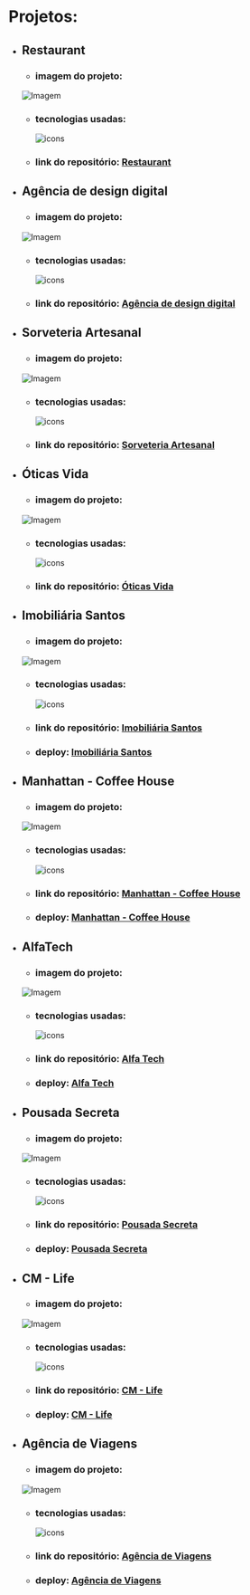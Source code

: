 # Projetos:

- ## Restaurant
    - ### imagem do projeto:
    ![Imagem](https://kevenshtk.github.io/DevMedia/Modulo%204/projetos/restaurant/public/telaRestaurant.png)
    - ### tecnologias usadas: 
        <img align="center" src="https://skillicons.dev/icons?i=html,sass,react" alt="icons"/>
    - ### link do repositório: [Restaurant](https://github.com/Kevenshtk/DevMedia/tree/main/Modulo%204/projetos/restaurant)



- ## Agência de design digital
    - ### imagem do projeto:
    ![Imagem](https://kevenshtk.github.io/DevMedia/Modulo%204/projetos/agenciaDesign/public/telaAgenciaDeDesign.png)
    - ### tecnologias usadas: 
        <img align="center" src="https://skillicons.dev/icons?i=html,css,react" alt="icons"/>
    - ### link do repositório: [Agência de design digital](https://github.com/Kevenshtk/DevMedia/tree/main/Modulo%204/projetos/agenciaDesign)



- ## Sorveteria Artesanal
    - ### imagem do projeto:
    ![Imagem](https://kevenshtk.github.io/DevMedia/Modulo%204/projetos/sorveteria/public/telaSoveteria.png)
    - ### tecnologias usadas: 
        <img align="center" src="https://skillicons.dev/icons?i=html,css,react" alt="icons"/>
    - ### link do repositório: [Sorveteria Artesanal](https://github.com/Kevenshtk/DevMedia/tree/main/Modulo%204/projetos/sorveteria)



- ## Óticas Vida
    - ### imagem do projeto:
    ![Imagem](https://kevenshtk.github.io/DevMedia/Modulo%204/projetos/oticasVida/public/telaOticasVida.png)
    - ### tecnologias usadas: 
        <img align="center" src="https://skillicons.dev/icons?i=html,css,react" alt="icons"/>
    - ### link do repositório: [Óticas Vida](https://github.com/Kevenshtk/DevMedia/tree/main/Modulo%204/projetos/oticasVida)



- ## Imobiliária Santos
    - ### imagem do projeto:
    ![Imagem](https://kevenshtk.github.io/DevMedia/Modulo%201/projetos/Imobiliaria-Santos/img/telaImobiliariaSantos.png)
    - ### tecnologias usadas: 
        <img src="https://skillicons.dev/icons?i=html,sass" alt="icons"/>
    - ### link do repositório: [Imobiliária Santos](https://github.com/Kevenshtk/DevMedia/tree/main/Modulo%201/projetos/Imobiliaria-Santos)
    - ### deploy: [Imobiliária Santos](https://kevenshtk.github.io/DevMedia/Modulo%201/projetos/Imobiliaria-Santos/index.html)



- ## Manhattan - Coffee House
    - ### imagem do projeto:
    ![Imagem](https://kevenshtk.github.io/DevMedia/Modulo%201/projetos/Manhattan-Coffee-House/img/telaManhattan-CoffeeHouse.png)
    - ### tecnologias usadas: 
        <img src="https://skillicons.dev/icons?i=html,sass" alt="icons"/>
    - ### link do repositório: [Manhattan - Coffee House](https://github.com/Kevenshtk/DevMedia/tree/main/Modulo%201/projetos/Manhattan-Coffee-House)
    - ### deploy: [Manhattan - Coffee House](https://kevenshtk.github.io/DevMedia/Modulo%201/projetos/Manhattan-Coffee-House/index.html)




- ## AlfaTech
    - ### imagem do projeto:
    ![Imagem](https://kevenshtk.github.io/DevMedia/Modulo%201/projetos/Alfa-Tech/img/telaAlfaTech.png)
    - ### tecnologias usadas: 
        <img src="https://skillicons.dev/icons?i=html,sass" alt="icons"/>
    - ### link do repositório: [Alfa Tech](https://github.com/Kevenshtk/DevMedia/tree/main/Modulo%201/projetos/Alfa-Tech)
    - ### deploy: [Alfa Tech](https://kevenshtk.github.io/DevMedia/Modulo%201/projetos/Alfa-Tech/home.html)



- ## Pousada Secreta
    - ### imagem do projeto:
    ![Imagem](https://kevenshtk.github.io/DevMedia/Modulo%201/projetos/Pousada-Secreta/assets/telaPousadaSecreta.png)
    - ### tecnologias usadas: 
        <img src="https://skillicons.dev/icons?i=html,css" alt="icons"/>
    - ### link do repositório: [Pousada Secreta](https://github.com/Kevenshtk/DevMedia/tree/main/Modulo%201/projetos/Pousada-Secreta)
    - ### deploy: [Pousada Secreta](https://kevenshtk.github.io/DevMedia/Modulo%201/projetos/Pousada-Secreta/index.html)



- ## CM - Life
    - ### imagem do projeto:
    ![Imagem](https://kevenshtk.github.io/DevMedia/Modulo%201/projetos/CM-Life/assets/telaCM-Life.png)
    - ### tecnologias usadas: 
        <img align="center" src="https://skillicons.dev/icons?i=html,css" alt="icons"/>
    - ### link do repositório: [CM - Life](https://github.com/Kevenshtk/DevMedia/tree/main/Modulo%201/projetos/CM-Life)
    - ### deploy: [CM - Life](https://kevenshtk.github.io/DevMedia/Modulo%201/projetos/CM-Life/index.html)



- ## Agência de Viagens
    - ### imagem do projeto:
    ![Imagem](https://kevenshtk.github.io/DevMedia/Modulo%201/projetos/AgenciaViagens/assets/imagens/telaAgenciaDeViagens.png)
    - ### tecnologias usadas: 
        <img align="center" src="https://skillicons.dev/icons?i=html,css" alt="icons"/>
    - ### link do repositório: [Agência de Viagens](https://github.com/Kevenshtk/DevMedia/tree/main/Modulo%201/projetos/AgenciaViagens)
    - ### deploy: [Agência de Viagens](https://kevenshtk.github.io/DevMedia/Modulo%201/projetos/AgenciaViagens/index.html)
